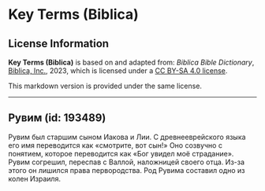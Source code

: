 # Key Terms (Biblica)

## License Information

**Key Terms (Biblica)** is based on and adapted from: _Biblica Bible Dictionary_, [Biblica, Inc.](https://www.biblica.com/), 2023, which is licensed under a [CC BY-SA 4.0 license](https://creativecommons.org/licenses/by-sa/4.0/legalcode.en).

This markdown version is provided under the same license.



--------------------------------

## Рувим (id: 193489)

Рувим был старшим сыном Иакова и Лии. С древнееврейского языка его имя переводится как «смотрите, вот сын!» Оно созвучно с понятием, которое переводится как «Бог увидел моё страдание». Рувим согрешил, переспав с Валлой, наложницей своего отца. Из\-за этого он лишился права первородства. Род Рувима составил одно из колен Израиля.


